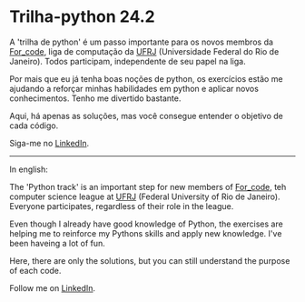 # Trilha-python 24.2

A 'trilha de python' é um passo importante para os novos membros da [For_code](https://www.instagram.com/forcodeufrj/), liga de computação da [UFRJ](https://ufrj.br/) (Universidade Federal do Rio de Janeiro). Todos participam, independente de seu papel na liga.

Por mais que eu já tenha boas noções de python, os exercícios estão me ajudando a reforçar minhas habilidades em python e aplicar novos conhecimentos. Tenho me divertido bastante. 

Aqui, há apenas as soluções, mas você consegue entender o objetivo de cada código.


Siga-me no [LinkedIn](https://www.linkedin.com/in/mateusmagalhaes/).

----------------------
In english:

The 'Python track' is an important step for new members of [For_code](https://www.instagram.com/forcodeufrj/), teh computer science league at [UFRJ](https://ufrj.br/) (Federal University of Rio de Janeiro). Everyone participates, regardless of their role in the league.

Even though I already have good knowledge of Python, the exercises are helping me to reinforce my Pythons skills and apply new knowledge. I've been haveing a lot of fun.

Here, there are only the solutions, but you can still understand the purpose of each code.

Follow me on [LinkedIn](https://www.linkedin.com/in/mateusmagalhaes/).
